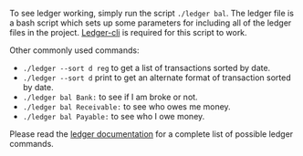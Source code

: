 To see ledger working, simply run the script `./ledger bal`.  The ledger file is a bash script which sets up some parameters for including all of the ledger files in the project.  [Ledger-cli](http://www.ledger-cli.org/) is required for this script to work.

Other commonly used commands:

- `./ledger --sort d reg` to get a list of transactions sorted by date.
- `./ledger --sort d` print  to get an alternate format of transaction sorted by date.
- `./ledger bal Bank:` to see if I am broke or not.
- `./ledger bal Receivable:` to see who owes me money.
- `./ledger bal Payable:` to see who I owe money.

Please read the [ledger documentation](http://www.ledger-cli.org/docs.html) for a complete list of possible ledger commands.
